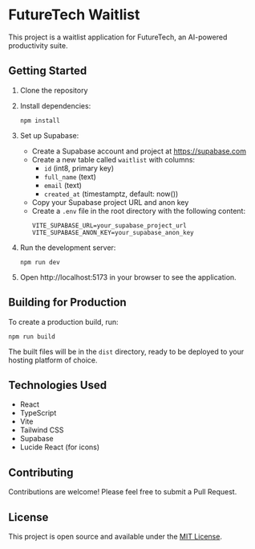 # FutureTech Waitlist

This project is a waitlist application for FutureTech, an AI-powered productivity suite.

## Getting Started

1. Clone the repository
2. Install dependencies:
   ```
   npm install
   ```
3. Set up Supabase:
   - Create a Supabase account and project at https://supabase.com
   - Create a new table called `waitlist` with columns:
     - `id` (int8, primary key)
     - `full_name` (text)
     - `email` (text)
     - `created_at` (timestamptz, default: now())
   - Copy your Supabase project URL and anon key
   - Create a `.env` file in the root directory with the following content:
     ```
     VITE_SUPABASE_URL=your_supabase_project_url
     VITE_SUPABASE_ANON_KEY=your_supabase_anon_key
     ```

4. Run the development server:
   ```
   npm run dev
   ```

5. Open http://localhost:5173 in your browser to see the application.

## Building for Production

To create a production build, run:

```
npm run build
```

The built files will be in the `dist` directory, ready to be deployed to your hosting platform of choice.

## Technologies Used

- React
- TypeScript
- Vite
- Tailwind CSS
- Supabase
- Lucide React (for icons)

## Contributing

Contributions are welcome! Please feel free to submit a Pull Request.

## License

This project is open source and available under the [MIT License](LICENSE).